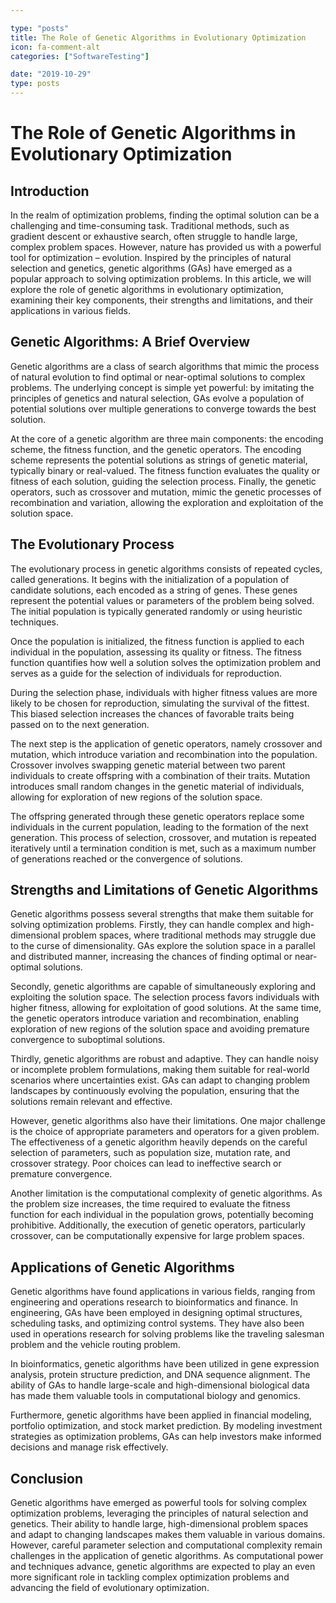 ```yaml
---

type: "posts"
title: The Role of Genetic Algorithms in Evolutionary Optimization
icon: fa-comment-alt
categories: ["SoftwareTesting"]

date: "2019-10-29"
type: posts
---
```





# The Role of Genetic Algorithms in Evolutionary Optimization

## Introduction

In the realm of optimization problems, finding the optimal solution can be a challenging and time-consuming task. Traditional methods, such as gradient descent or exhaustive search, often struggle to handle large, complex problem spaces. However, nature has provided us with a powerful tool for optimization – evolution. Inspired by the principles of natural selection and genetics, genetic algorithms (GAs) have emerged as a popular approach to solving optimization problems. In this article, we will explore the role of genetic algorithms in evolutionary optimization, examining their key components, their strengths and limitations, and their applications in various fields.

## Genetic Algorithms: A Brief Overview

Genetic algorithms are a class of search algorithms that mimic the process of natural evolution to find optimal or near-optimal solutions to complex problems. The underlying concept is simple yet powerful: by imitating the principles of genetics and natural selection, GAs evolve a population of potential solutions over multiple generations to converge towards the best solution.

At the core of a genetic algorithm are three main components: the encoding scheme, the fitness function, and the genetic operators. The encoding scheme represents the potential solutions as strings of genetic material, typically binary or real-valued. The fitness function evaluates the quality or fitness of each solution, guiding the selection process. Finally, the genetic operators, such as crossover and mutation, mimic the genetic processes of recombination and variation, allowing the exploration and exploitation of the solution space.

## The Evolutionary Process

The evolutionary process in genetic algorithms consists of repeated cycles, called generations. It begins with the initialization of a population of candidate solutions, each encoded as a string of genes. These genes represent the potential values or parameters of the problem being solved. The initial population is typically generated randomly or using heuristic techniques.

Once the population is initialized, the fitness function is applied to each individual in the population, assessing its quality or fitness. The fitness function quantifies how well a solution solves the optimization problem and serves as a guide for the selection of individuals for reproduction.

During the selection phase, individuals with higher fitness values are more likely to be chosen for reproduction, simulating the survival of the fittest. This biased selection increases the chances of favorable traits being passed on to the next generation.

The next step is the application of genetic operators, namely crossover and mutation, which introduce variation and recombination into the population. Crossover involves swapping genetic material between two parent individuals to create offspring with a combination of their traits. Mutation introduces small random changes in the genetic material of individuals, allowing for exploration of new regions of the solution space.

The offspring generated through these genetic operators replace some individuals in the current population, leading to the formation of the next generation. This process of selection, crossover, and mutation is repeated iteratively until a termination condition is met, such as a maximum number of generations reached or the convergence of solutions.

## Strengths and Limitations of Genetic Algorithms

Genetic algorithms possess several strengths that make them suitable for solving optimization problems. Firstly, they can handle complex and high-dimensional problem spaces, where traditional methods may struggle due to the curse of dimensionality. GAs explore the solution space in a parallel and distributed manner, increasing the chances of finding optimal or near-optimal solutions.

Secondly, genetic algorithms are capable of simultaneously exploring and exploiting the solution space. The selection process favors individuals with higher fitness, allowing for exploitation of good solutions. At the same time, the genetic operators introduce variation and recombination, enabling exploration of new regions of the solution space and avoiding premature convergence to suboptimal solutions.

Thirdly, genetic algorithms are robust and adaptive. They can handle noisy or incomplete problem formulations, making them suitable for real-world scenarios where uncertainties exist. GAs can adapt to changing problem landscapes by continuously evolving the population, ensuring that the solutions remain relevant and effective.

However, genetic algorithms also have their limitations. One major challenge is the choice of appropriate parameters and operators for a given problem. The effectiveness of a genetic algorithm heavily depends on the careful selection of parameters, such as population size, mutation rate, and crossover strategy. Poor choices can lead to ineffective search or premature convergence.

Another limitation is the computational complexity of genetic algorithms. As the problem size increases, the time required to evaluate the fitness function for each individual in the population grows, potentially becoming prohibitive. Additionally, the execution of genetic operators, particularly crossover, can be computationally expensive for large problem spaces.

## Applications of Genetic Algorithms

Genetic algorithms have found applications in various fields, ranging from engineering and operations research to bioinformatics and finance. In engineering, GAs have been employed in designing optimal structures, scheduling tasks, and optimizing control systems. They have also been used in operations research for solving problems like the traveling salesman problem and the vehicle routing problem.

In bioinformatics, genetic algorithms have been utilized in gene expression analysis, protein structure prediction, and DNA sequence alignment. The ability of GAs to handle large-scale and high-dimensional biological data has made them valuable tools in computational biology and genomics.

Furthermore, genetic algorithms have been applied in financial modeling, portfolio optimization, and stock market prediction. By modeling investment strategies as optimization problems, GAs can help investors make informed decisions and manage risk effectively.

## Conclusion

Genetic algorithms have emerged as powerful tools for solving complex optimization problems, leveraging the principles of natural selection and genetics. Their ability to handle large, high-dimensional problem spaces and adapt to changing landscapes makes them valuable in various domains. However, careful parameter selection and computational complexity remain challenges in the application of genetic algorithms. As computational power and techniques advance, genetic algorithms are expected to play an even more significant role in tackling complex optimization problems and advancing the field of evolutionary optimization.